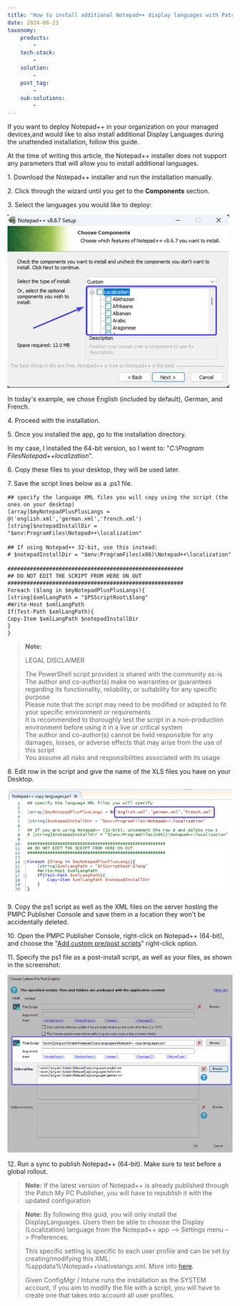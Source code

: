```yaml
---
title: "How to install additional Notepad++ display languages with Patch My PC"
date: 2024-08-23
taxonomy:
    products:
        - 
    tech-stack:
        - 
    solution:
        - 
    post_tag:
        - 
    sub-solutions:
        - 
---
```


If you want to deploy Notepad++ in your organization on your managed devices,and would like to also install additional Display Languages during the unattended installation, follow this guide.

At the time of writing this article, the Notepad++ installer does not support any parameters that will allow you to install additional languages.

1\. Download the Notepad++ installer and run the installation manually.

2\. Click through the wizard until you get to the **Components** section.

3\. Select the languages you would like to deploy:

![Notepad++ components](/_images/notepadplusplus1.png "Notepad++ components")

In today's example, we chose English (included by default), German, and French.

4\. Proceed with the installation.

5\. Once you installed the app, go to the installation directory.

In my case, I installed the 64-bit version, so I went to: "_C:\\Program FilesNotepad++localization_".

6\. Copy these files to your desktop, they will be used later.

7\. Save the script lines below as a .ps1 file.

```
## specify the language XML files you will copy using the script (the ones on your desktop)
[array]$myNotepadPlusPlusLangs = @('english.xml','german.xml','french.xml')
[string]$notepadInstallDir = "$env:ProgramFiles\Notepad++\localization"

## If using Notepad++ 32-bit, use this instead:
# $notepadInstallDir = "$env:ProgramFiles(x86)\Notepad++\localization"

#######################################################
## DO NOT EDIT THE SCRIPT FROM HERE ON OUT
#######################################################
Foreach ($lang in $myNotepadPlusPlusLangs){
[string]$xmlLangPath = "$PSScriptRoot\$lang"
#Write-Host $xmlLangPath
If(Test-Path $xmlLangPath){
Copy-Item $xmlLangPath $notepadInstallDir
}
}
```

> **Note:**
> 
> LEGAL DISCLAIMER
> 
> The PowerShell script provided is shared with the community as-is  
> The author and co-author(s) make no warranties or guarantees regarding its functionality, reliability, or suitability for any specific purpose  
> Please note that the script may need to be modified or adapted to fit your specific environment or requirements  
> It is recommended to thoroughly test the script in a non-production environment before using it in a live or critical system  
> The author and co-author(s) cannot be held responsible for any damages, losses, or adverse effects that may arise from the use of this script  
> You assume all risks and responsibilities associated with its usage

8\. Edit row in the script and give the name of the XLS files you have on your Desktop.

![](/_images/notepadplusplus3.png)

9\. Copy the ps1 script as well as the XML files on the server hosting the PMPC Publisher Console and save them in a location they won't be accidentally deleted.

10\. Open the PMPC Publisher Console, right-click on Notepad++ (64-bit), and choose the "[Add custom pre/post scripts](https://patchmypc.com/custom-options-available-for-third-party-updates-and-applications#custom-scripts)" right-click option.

11\. Specify the ps1 file as a post-install script, as well as your files, as shown in the screenshot:

![](/_images/notepadplusplus4.png)

12\. Run a sync to publish Notepad++ (64-bit). Make sure to test before a global rollout.

> **Note:** If the latest version of Notepad++ is already published through the Patch My PC Publisher, you will have to republish it with the updated configuration

> **Note:** By following this guid, you will only install the DisplayLanguages. Users then be able to choose the Display (Localization) language from the Notepad++ app –> Settings menu –> Preferences.
> 
> This specific setting is specific to each user profile and can be set by creating/modifying this XML: %appdata%\\Notepad++\\nativelangs.xml. More info [here](https://npp-user-manual.org/docs/preferences/#general).
> 
> Given ConfigMgr / Intune runs the installation as the SYSTEM account, if you aim to modify the file with a script, you will have to create one that takes into account all user profiles.